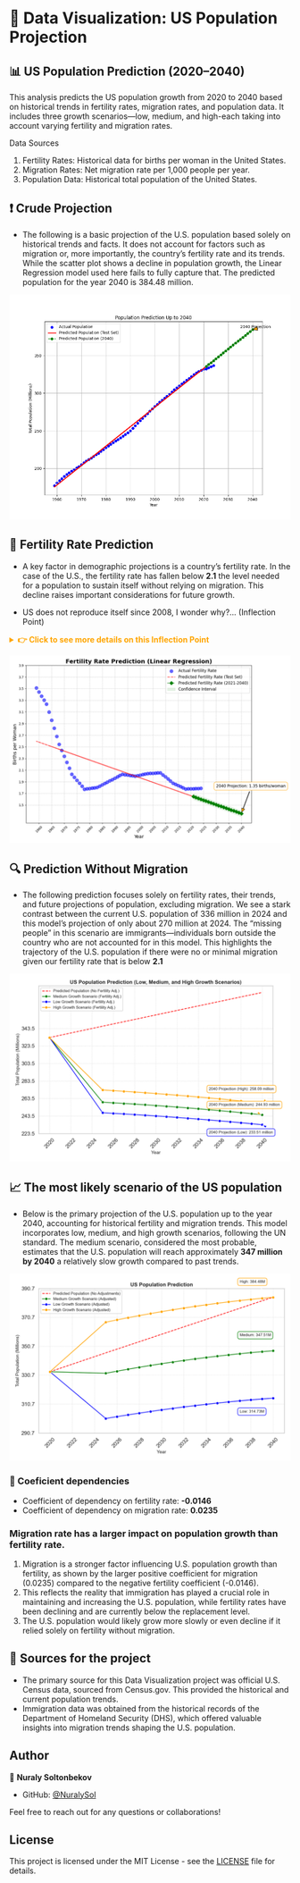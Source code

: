# 🤖 Data Visualization: US Population Projection

## 📊 US Population Prediction (2020–2040)

This analysis predicts the US population growth from 2020 to 2040 based on historical trends in fertility rates, migration rates, and population data. It includes three growth scenarios—low, medium, and high-each taking into account varying fertility and migration rates.

Data Sources

 1. Fertility Rates: Historical data for births per woman in the United States.
 2. Migration Rates: Net migration rate per 1,000 people per year.
 3. Population Data: Historical total population of the United States.

## ❗ Crude Projection

* The following is a basic projection of the U.S. population based solely on historical trends and facts. It does not account for factors such as migration or, more importantly, the country’s fertility rate and its trends. While the scatter plot shows a decline in population growth, the Linear Regression model used here fails to fully capture that. The predicted population for the year 2040 is 384.48 million.

![Crude Projection](assets/crude_population_prediction.png)

## 🍼 Fertility Rate Prediction

* A key factor in demographic projections is a country’s fertility rate. In the case of the U.S., the fertility rate has fallen below **2.1** the level needed for a population to sustain itself without relying on migration. This decline raises important considerations for future growth.

* US does not reproduce itself since 2008, I wonder why?... (Inflection Point)

<details>
  <summary style="font-size: 14px; color: orange; font-weight: bold;">
  👉 Click to see more details on this Inflection Point
  </summary>

  > **Key Insight:**  
  > Over the span of a decade or so since the Great Recession, the U.S. may be “missing” around **12 million births** compared to what would have occurred if fertility rates had remained at pre-recession levels.
  
</details>

![Fertility Prediction](assets/Fertility_Rate_Prediction.png)

## 🔍 Prediction Without Migration

* The following prediction focuses solely on fertility rates, their trends, and future projections of population, excluding migration. We see a stark contrast between the current U.S. population of 336 million in 2024 and this model’s projection of only about 270 million at 2024. The “missing people” in this scenario are immigrants—individuals born outside the country who are not accounted for in this model. This highlights the trajectory of the U.S. population if there were no or minimal migration given our fertility rate that is below **2.1**

![Prediction Without Migration](assets/Population_Projection_No_Migration.png)

## 📈 The most likely scenario of the US population

* Below is the primary projection of the U.S. population up to the year 2040, accounting for historical fertility and migration trends. This model incorporates low, medium, and high growth scenarios, following the UN standard. The medium scenario, considered the most probable, estimates that the U.S. population will reach approximately **347 million by 2040** a relatively slow growth compared to past trends.

![Most Likely Projection](assets/Main.png)

### 🔑 Coeficient dependencies

* Coefficient of dependency on fertility rate: **-0.0146**
* Coefficient of dependency on migration rate: **0.0235**

### **Migration rate has a larger impact on population growth than fertility rate.**

1. Migration is a stronger factor influencing U.S. population growth than fertility, as shown by the larger positive coefficient for migration (0.0235) compared to the negative fertility coefficient (-0.0146).
2. This reflects the reality that immigration has played a crucial role in maintaining and increasing the U.S. population, while fertility rates have been declining and are currently below the replacement level.
3. The U.S. population would likely grow more slowly or even decline if it relied solely on fertility without migration.

## 🔗 Sources for the project

* The primary source for this Data Visualization project was official U.S. Census data, sourced from Census.gov. This provided the historical and current population trends.
* Immigration data was obtained from the historical records of the Department of Homeland Security (DHS), which offered valuable insights into migration trends shaping the U.S. population.

## Author

👤 **Nuraly Soltonbekov**

* GitHub: [@NuralySol](https://github.com/NuralySol)

Feel free to reach out for any questions or collaborations!

## License

This project is licensed under the MIT License - see the [LICENSE](LICENSE) file for details.
